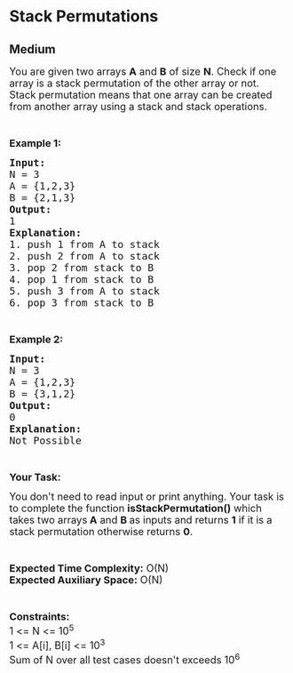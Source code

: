 # Stack Permutations
## Medium 
<div class="problem-statement">
                <p></p><p><span style="font-size:18px">You are given two arrays <strong>A</strong> and <strong>B</strong> of size <strong>N</strong>. Check if one array is a stack permutation of the other array&nbsp;or not.<br>
Stack permutation means that one array can be created from another array using a stack and stack operations.</span></p>

<p>&nbsp;</p>

<p><strong><span style="font-size:18px">Example 1:</span></strong></p>

<pre><span style="font-size:18px"><strong>Input:</strong>
N = 3
A = {1,2,3}
B = {2,1,3}
<strong>Output:</strong>
1
<strong>Explanation:</strong>
1. push 1 from A to stack
2. push 2 from A to stack
3. pop 2 from stack to B
4. pop 1 from stack to B
5. push 3 from A to stack
6. pop 3 from stack to B</span></pre>

<p>&nbsp;</p>

<p><strong><span style="font-size:18px">Example 2:</span></strong></p>

<pre><span style="font-size:18px"><strong>Input:</strong>
N = 3
A = {1,2,3}
B = {3,1,2}
<strong>Output:</strong>
0
<strong>Explanation:</strong>
Not Possible</span></pre>

<p>&nbsp;</p>

<p><span style="font-size:18px"><strong>Your Task:</strong></span></p>

<p><span style="font-size:18px">You don't need to read input or print anything. Your task is to complete the function <strong>isStackPermutation()</strong>&nbsp;which takes two arrays<strong> A</strong> and <strong>B&nbsp;</strong>as inputs and returns <strong>1</strong> if it is a stack permutation otherwise returns <strong>0</strong>.</span></p>

<p>&nbsp;</p>

<p><span style="font-size:18px"><strong>Expected Time Complexity:</strong>&nbsp;O(N)<br>
<strong>Expected Auxiliary Space:</strong>&nbsp;O(N)</span></p>

<p>&nbsp;</p>

<p><span style="font-size:18px"><strong>Constraints:</strong><br>
1 &lt;= N &lt;= 10<sup>5</sup><br>
1 &lt;= A[i], B[i] &lt;= 10<sup>3</sup><br>
Sum of N over all test cases doesn't exceeds 10<sup>6</sup></span></p>
 <p></p>
            </div>